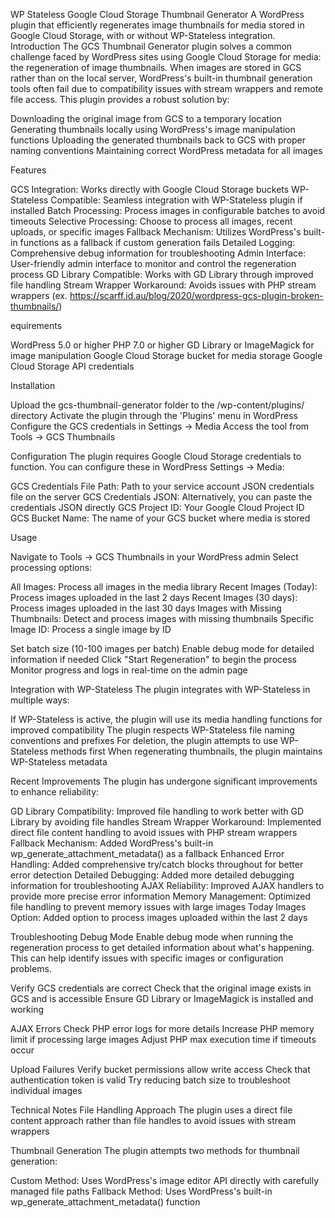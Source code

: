 WP Stateless Google Cloud Storage Thumbnail Generator
A WordPress plugin that efficiently regenerates image thumbnails for media stored in Google Cloud Storage, with or without WP-Stateless integration.
Introduction
The GCS Thumbnail Generator plugin solves a common challenge faced by WordPress sites using Google Cloud Storage for media: the regeneration of image thumbnails. When images are stored in GCS rather than on the local server, WordPress's built-in thumbnail generation tools often fail due to compatibility issues with stream wrappers and remote file access.
This plugin provides a robust solution by:

Downloading the original image from GCS to a temporary location
Generating thumbnails locally using WordPress's image manipulation functions
Uploading the generated thumbnails back to GCS with proper naming conventions
Maintaining correct WordPress metadata for all images

Features

GCS Integration: Works directly with Google Cloud Storage buckets
WP-Stateless Compatible: Seamless integration with WP-Stateless plugin if installed
Batch Processing: Process images in configurable batches to avoid timeouts
Selective Processing: Choose to process all images, recent uploads, or specific images
Fallback Mechanism: Utilizes WordPress's built-in functions as a fallback if custom generation fails
Detailed Logging: Comprehensive debug information for troubleshooting
Admin Interface: User-friendly admin interface to monitor and control the regeneration process
GD Library Compatible: Works with GD Library through improved file handling
Stream Wrapper Workaround: Avoids issues with PHP stream wrappers (ex. https://scarff.id.au/blog/2020/wordpress-gcs-plugin-broken-thumbnails/)

equirements

WordPress 5.0 or higher
PHP 7.0 or higher
GD Library or ImageMagick for image manipulation
Google Cloud Storage bucket for media storage
Google Cloud Storage API credentials

Installation

Upload the gcs-thumbnail-generator folder to the /wp-content/plugins/ directory
Activate the plugin through the 'Plugins' menu in WordPress
Configure the GCS credentials in Settings → Media
Access the tool from Tools → GCS Thumbnails

Configuration
The plugin requires Google Cloud Storage credentials to function. You can configure these in WordPress Settings → Media:

GCS Credentials File Path: Path to your service account JSON credentials file on the server
GCS Credentials JSON: Alternatively, you can paste the credentials JSON directly
GCS Project ID: Your Google Cloud Project ID
GCS Bucket Name: The name of your GCS bucket where media is stored

Usage

Navigate to Tools → GCS Thumbnails in your WordPress admin
Select processing options:

All Images: Process all images in the media library
Recent Images (Today): Process images uploaded in the last 2 days
Recent Images (30 days): Process images uploaded in the last 30 days
Images with Missing Thumbnails: Detect and process images with missing thumbnails
Specific Image ID: Process a single image by ID


Set batch size (10-100 images per batch)
Enable debug mode for detailed information if needed
Click "Start Regeneration" to begin the process
Monitor progress and logs in real-time on the admin page

Integration with WP-Stateless
The plugin integrates with WP-Stateless in multiple ways:

If WP-Stateless is active, the plugin will use its media handling functions for improved compatibility
The plugin respects WP-Stateless file naming conventions and prefixes
For deletion, the plugin attempts to use WP-Stateless methods first
When regenerating thumbnails, the plugin maintains WP-Stateless metadata

Recent Improvements
The plugin has undergone significant improvements to enhance reliability:

GD Library Compatibility: Improved file handling to work better with GD Library by avoiding file handles
Stream Wrapper Workaround: Implemented direct file content handling to avoid issues with PHP stream wrappers
Fallback Mechanism: Added WordPress's built-in wp_generate_attachment_metadata() as a fallback
Enhanced Error Handling: Added comprehensive try/catch blocks throughout for better error detection
Detailed Debugging: Added more detailed debugging information for troubleshooting
AJAX Reliability: Improved AJAX handlers to provide more precise error information
Memory Management: Optimized file handling to prevent memory issues with large images
Today Images Option: Added option to process images uploaded within the last 2 days

Troubleshooting
Debug Mode
Enable debug mode when running the regeneration process to get detailed information about what's happening. This can help identify issues with specific images or configuration problems.

Verify GCS credentials are correct
Check that the original image exists in GCS and is accessible
Ensure GD Library or ImageMagick is installed and working

AJAX Errors
Check PHP error logs for more details
Increase PHP memory limit if processing large images
Adjust PHP max execution time if timeouts occur

Upload Failures
Verify bucket permissions allow write access
Check that authentication token is valid
Try reducing batch size to troubleshoot individual images

Technical Notes
File Handling Approach
The plugin uses a direct file content approach rather than file handles to avoid issues with stream wrappers


Thumbnail Generation
The plugin attempts two methods for thumbnail generation:

Custom Method: Uses WordPress's image editor API directly with carefully managed file paths
Fallback Method: Uses WordPress's built-in wp_generate_attachment_metadata() function
